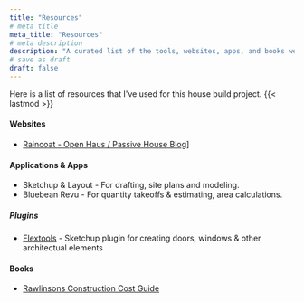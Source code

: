 ```yaml
---
title: "Resources"
# meta title
meta_title: "Resources"
# meta description
description: "A curated list of the tools, websites, apps, and books we used to plan, design, and manage our energy-efficient house build — from drafting to landscaping."
# save as draft
draft: false
---
```


Here is a list of resources that I've used for this house build project. {{< lastmod >}}

#### Websites

- [Raincoat - Open Haus / Passive House Blog](https://open-haus.weebly.com/home/the-raincoat)] 

#### Applications & Apps

- Sketchup & Layout - For drafting, site plans and modeling.
- Bluebean Revu - For quantity takeoffs & estimating, area calculations.

##### Plugins

- [Flextools](https://flextools.cc/) - Sketchup plugin for creating doors, windows & other architectual elements

#### Books

- [Rawlinsons Construction Cost Guide](https://www.rawlhouse.com.au/)
